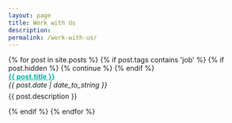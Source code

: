```yaml
---
layout: page
title: Work with Us
description:
permalink: /work-with-us/
---
```

<div class="row">
  <div class="6u 12u$(medium)">
    {% for post in site.posts %}
      {% if post.tags contains 'job' %}
        {% if post.hidden %}
          {% continue %}
        {% endif %}
        <div>
          <b><a href="{{ site.baseurl }}{{ post.url }}" style="color: #00B4A6">{{ post.title }}</a></b>
          <br>
          <span style="font-style: italic; font-size: 14px;">{{ post.date | date_to_string }}</span>
          <p style="margin-top: 6px">{{ post.description }}</p>
        </div>
      {% endif %}
    {% endfor %}
	</div>
</div>
